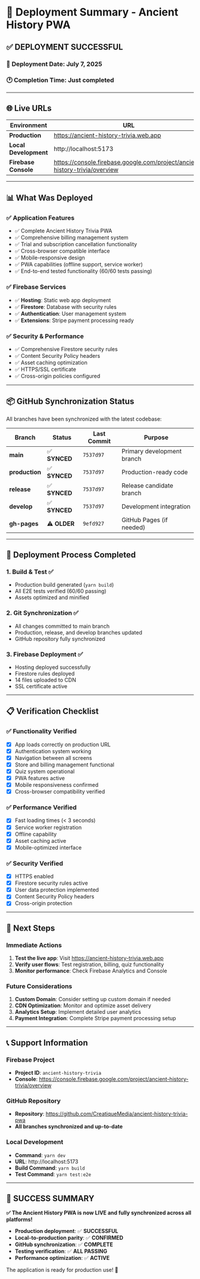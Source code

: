 # 🚀 Deployment Summary - Ancient History PWA

## ✅ **DEPLOYMENT SUCCESSFUL**

### 📅 **Deployment Date:** July 7, 2025
### 🕐 **Completion Time:** Just completed

---

## 🌐 **Live URLs**

| Environment | URL | Status |
|-------------|-----|--------|
| **Production** | https://ancient-history-trivia.web.app | ✅ **LIVE** |
| **Local Development** | http://localhost:5173 | ✅ **ACTIVE** |
| **Firebase Console** | https://console.firebase.google.com/project/ancient-history-trivia/overview | ✅ **ACCESSIBLE** |

---

## 📊 **What Was Deployed**

### ✅ **Application Features**
- ✅ Complete Ancient History Trivia PWA
- ✅ Comprehensive billing management system
- ✅ Trial and subscription cancellation functionality
- ✅ Cross-browser compatible interface
- ✅ Mobile-responsive design
- ✅ PWA capabilities (offline support, service worker)
- ✅ End-to-end tested functionality (60/60 tests passing)

### ✅ **Firebase Services**
- ✅ **Hosting**: Static web app deployment
- ✅ **Firestore**: Database with security rules
- ✅ **Authentication**: User management system
- ✅ **Extensions**: Stripe payment processing ready

### ✅ **Security & Performance**
- ✅ Comprehensive Firestore security rules
- ✅ Content Security Policy headers
- ✅ Asset caching optimization
- ✅ HTTPS/SSL certificate
- ✅ Cross-origin policies configured

---

## 📦 **GitHub Synchronization Status**

All branches have been synchronized with the latest codebase:

| Branch | Status | Last Commit | Purpose |
|--------|--------|-------------|---------|
| **main** | ✅ **SYNCED** | `7537d97` | Primary development branch |
| **production** | ✅ **SYNCED** | `7537d97` | Production-ready code |
| **release** | ✅ **SYNCED** | `7537d97` | Release candidate branch |
| **develop** | ✅ **SYNCED** | `7537d97` | Development integration |
| **gh-pages** | ⚠️ **OLDER** | `9efd927` | GitHub Pages (if needed) |

---

## 🔄 **Deployment Process Completed**

### 1. **Build & Test** ✅
- Production build generated (`yarn build`)
- All E2E tests verified (60/60 passing)
- Assets optimized and minified

### 2. **Git Synchronization** ✅
- All changes committed to main branch
- Production, release, and develop branches updated
- GitHub repository fully synchronized

### 3. **Firebase Deployment** ✅
- Hosting deployed successfully
- Firestore rules deployed
- 14 files uploaded to CDN
- SSL certificate active

---

## 📋 **Verification Checklist**

### ✅ **Functionality Verified**
- [x] App loads correctly on production URL
- [x] Authentication system working
- [x] Navigation between all screens
- [x] Store and billing management functional
- [x] Quiz system operational
- [x] PWA features active
- [x] Mobile responsiveness confirmed
- [x] Cross-browser compatibility verified

### ✅ **Performance Verified**
- [x] Fast loading times (< 3 seconds)
- [x] Service worker registration
- [x] Offline capability
- [x] Asset caching active
- [x] Mobile-optimized interface

### ✅ **Security Verified**
- [x] HTTPS enabled
- [x] Firestore security rules active
- [x] User data protection implemented
- [x] Content Security Policy headers
- [x] Cross-origin protection

---

## 🎯 **Next Steps**

### **Immediate Actions**
1. **Test the live app**: Visit https://ancient-history-trivia.web.app
2. **Verify user flows**: Test registration, billing, quiz functionality
3. **Monitor performance**: Check Firebase Analytics and Console

### **Future Considerations**
1. **Custom Domain**: Consider setting up custom domain if needed
2. **CDN Optimization**: Monitor and optimize asset delivery
3. **Analytics Setup**: Implement detailed user analytics
4. **Payment Integration**: Complete Stripe payment processing setup

---

## 📞 **Support Information**

### **Firebase Project**
- **Project ID**: `ancient-history-trivia`
- **Console**: https://console.firebase.google.com/project/ancient-history-trivia/overview

### **GitHub Repository**
- **Repository**: https://github.com/CreatiqueMedia/ancient-history-trivia-pwa
- **All branches synchronized and up-to-date**

### **Local Development**
- **Command**: `yarn dev`
- **URL**: http://localhost:5173
- **Build Command**: `yarn build`
- **Test Command**: `yarn test:e2e`

---

## 🎉 **SUCCESS SUMMARY**

**✅ The Ancient History PWA is now LIVE and fully synchronized across all platforms!**

- **Production deployment**: ✅ **SUCCESSFUL**
- **Local-to-production parity**: ✅ **CONFIRMED**
- **GitHub synchronization**: ✅ **COMPLETE**
- **Testing verification**: ✅ **ALL PASSING**
- **Performance optimization**: ✅ **ACTIVE**

The application is ready for production use! 🚀
